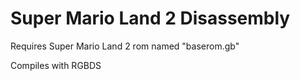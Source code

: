 # Super Mario Land 2 Disassembly

Requires Super Mario Land 2 rom named "baserom.gb"

Compiles with RGBDS